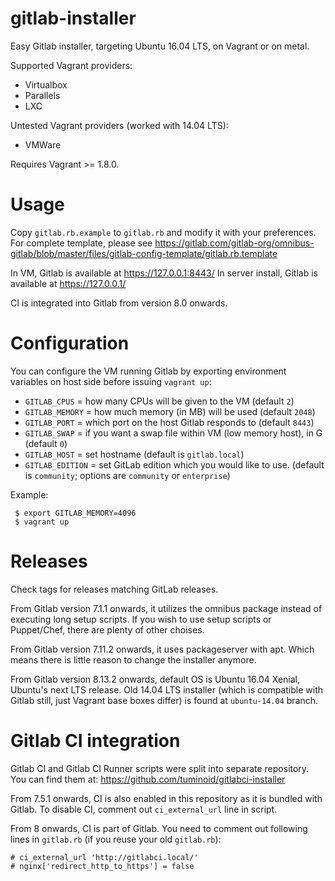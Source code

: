 gitlab-installer
================

Easy Gitlab installer, targeting Ubuntu 16.04 LTS, on Vagrant or on metal.

Supported Vagrant providers:
 * Virtualbox
 * Parallels
 * LXC

Untested Vagrant providers (worked with 14.04 LTS):
 * VMWare

Requires Vagrant >= 1.8.0.

Usage
=====

Copy `gitlab.rb.example` to `gitlab.rb` and modify it with your preferences.
For complete template, please see https://gitlab.com/gitlab-org/omnibus-gitlab/blob/master/files/gitlab-config-template/gitlab.rb.template

In VM, Gitlab is available at https://127.0.0.1:8443/
In server install, Gitlab is available at https://127.0.0.1/

CI is integrated into Gitlab from version 8.0 onwards.


Configuration
=============

You can configure the VM running Gitlab by exporting environment variables on host side before issuing `vagrant up`:
 * `GITLAB_CPUS` = how many CPUs will be given to the VM (default `2`)
 * `GITLAB_MEMORY` = how much memory (in MB) will be used (default `2048`)
 * `GITLAB_PORT` = which port on the host Gitlab responds to (default `8443`)
 * `GITLAB_SWAP` = if you want a swap file within VM (low memory host), in G (default `0`)
 * `GITLAB_HOST` = set hostname (default is `gitlab.local`)
 * `GITLAB_EDITION` = set GitLab edition which you would like to use. (default is `community`; options are `community` or `enterprise`)

Example:
```
 $ export GITLAB_MEMORY=4096
 $ vagrant up
```


Releases
========

Check tags for releases matching GitLab releases.

From Gitlab version 7.1.1 onwards, it utilizes the omnibus package instead of executing
long setup scripts. If you wish to use setup scripts or Puppet/Chef, there are plenty of
other choises.

From Gitlab version 7.11.2 onwards, it uses packageserver with apt. Which means there is
little reason to change the installer anymore.

From Gitlab version 8.13.2 onwards, default OS is Ubuntu 16.04 Xenial, Ubuntu's next LTS release.
Old 14.04 LTS installer (which is compatible with Gitlab still, just Vagrant base boxes differ)
is found at `ubuntu-14.04` branch.


Gitlab CI integration
=====================

Gitlab CI and Gitlab CI Runner scripts were split into separate repository. You can find them at:
https://github.com/tuminoid/gitlabci-installer

From 7.5.1 onwards, CI is also enabled in this repository as it is bundled with Gitlab.
To disable CI, comment out `ci_external_url` line in script.

From 8 onwards, CI is part of Gitlab. You need to comment out following lines in `gitlab.rb`
(if you reuse your old `gitlab.rb`):
```
# ci_external_url 'http://gitlabci.local/'
# nginx['redirect_http_to_https'] = false
```

